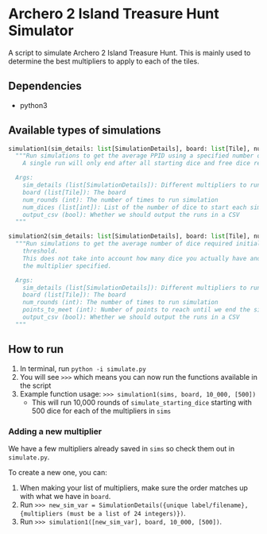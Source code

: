 # Archero 2 Island Treasure Hunt Simulator
A script to simulate Archero 2 Island Treasure Hunt.
This is mainly used to determine the best multipliers to apply to each of the tiles.

## Dependencies
- python3 

## Available types of simulations
```python
simulation1(sim_details: list[SimulationDetails], board: list[Tile], num_rounds: int, num_dices: list[int], csv: bool = False):
  """Run simulations to get the average PPID using a specified number of starting dice.
    A single run will only end after all starting dice and free dice received in the run are used.

  Args:
    sim_details (list[SimulationDetails]): Different multipliers to run
    board (list[Tile]): The board
    num_rounds (int): The number of times to run simulation
    num_dices (list[int]): List of the number of dice to start each simulation with
    output_csv (bool): Whether we should output the runs in a CSV
  """
```

```python
simulation2(sim_details: list[SimulationDetails], board: list[Tile], num_rounds: int, points_to_meet: int, csv: bool = False):
  """Run simulations to get the average number of dice required initially to reach a specified point 
    threshold.
    This does not take into account how many dice you actually have and will assume you can always apply 
    the multiplier specified.

  Args:
    sim_details (list[SimulationDetails]): Different multipliers to run
    board (list[Tile]): The board
    num_rounds (int): The number of times to run simulation
    points_to_meet (int): Number of points to reach until we end the simulation
    output_csv (bool): Whether we should output the runs in a CSV
  """
```

## How to run
1. In terminal, run `python -i simulate.py`
2. You will see `>>>` which means you can now run the functions available in the script
3. Example function usage: `>>> simulation1(sims, board, 10_000, [500])`
   - This will run 10,000 rounds of `simulate_starting_dice` starting with 500 dice for each of the multipliers in `sims`

### Adding a new multiplier
We have a few multipliers already saved in `sims` so check them out in `simulate.py`.

To create a new one, you can:
1. When making your list of multipliers, make sure the order matches up with what we have in `board`.
2. Run `>>> new_sim_var = SimulationDetails({unique label/filename}, {multipliers (must be a list of 24 integers)})`.
3. Run `>>> simulation1([new_sim_var], board, 10_000, [500])`.